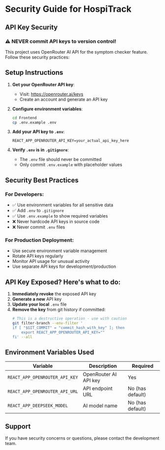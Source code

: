 # Security Guide for HospiTrack

## API Key Security

### ⚠️ NEVER commit API keys to version control!

This project uses OpenRouter AI API for the symptom checker feature. Follow these security practices:

## Setup Instructions

1. **Get your OpenRouter API key**:
   - Visit: https://openrouter.ai/keys
   - Create an account and generate an API key

2. **Configure environment variables**:
   ```bash
   cd Frontend
   cp .env.example .env
   ```

3. **Add your API key to `.env`**:
   ```
   REACT_APP_OPENROUTER_API_KEY=your_actual_api_key_here
   ```

4. **Verify `.env` is in `.gitignore`**:
   - The `.env` file should never be committed
   - Only commit `.env.example` with placeholder values

## Security Best Practices

### For Developers:
- ✅ Use environment variables for all sensitive data
- ✅ Add `.env` to `.gitignore`
- ✅ Use `.env.example` to show required variables
- ❌ Never hardcode API keys in source code
- ❌ Never commit `.env` files

### For Production Deployment:
- Use secure environment variable management
- Rotate API keys regularly
- Monitor API usage for unusual activity
- Use separate API keys for development/production

## API Key Exposed? Here's what to do:

1. **Immediately revoke** the exposed API key
2. **Generate a new** API key
3. **Update your local** `.env` file
4. **Remove the key** from git history if committed:
   ```bash
   # This is a destructive operation - use with caution
   git filter-branch --env-filter '
   if [ "$GIT_COMMIT" = "commit_hash_with_key" ]; then
       export REACT_APP_OPENROUTER_API_KEY=""
   fi' --all
   ```

## Environment Variables Used

| Variable | Description | Required |
|----------|-------------|----------|
| `REACT_APP_OPENROUTER_API_KEY` | OpenRouter AI API key | Yes |
| `REACT_APP_OPENROUTER_API_URL` | API endpoint URL | No (has default) |
| `REACT_APP_DEEPSEEK_MODEL` | AI model name | No (has default) |

## Support

If you have security concerns or questions, please contact the development team.
